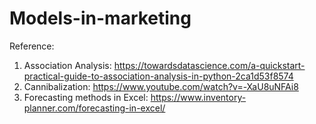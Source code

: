 # Models-in-marketing 

Reference:  
1. Association Analysis: https://towardsdatascience.com/a-quickstart-practical-guide-to-association-analysis-in-python-2ca1d53f8574  
2. Cannibalization: https://www.youtube.com/watch?v=-XaU8uNFAi8  
3. Forecasting methods in Excel: https://www.inventory-planner.com/forecasting-in-excel/  
